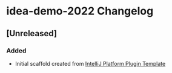 <!-- Keep a Changelog guide -> https://keepachangelog.com -->

# idea-demo-2022 Changelog

## [Unreleased]
### Added
- Initial scaffold created from [IntelliJ Platform Plugin Template](https://github.com/JetBrains/intellij-platform-plugin-template)
